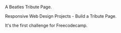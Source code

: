 A Beatles Tribute Page.

Responsive Web Design Projects - Build a Tribute Page.

It's the first challenge for Freecodecamp. 
